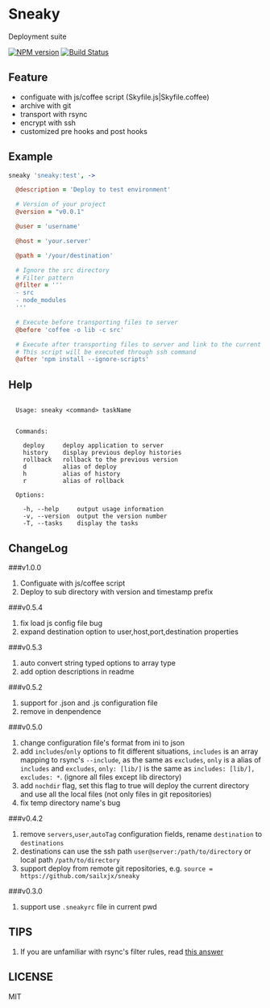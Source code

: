 Sneaky
=======

Deployment suite

[![NPM version][npm-image]][npm-url]
[![Build Status][travis-image]][travis-url]

## Feature

* configuate with js/coffee script (Skyfile.js|Skyfile.coffee)
* archive with git
* transport with rsync
* encrypt with ssh
* customized pre hooks and post hooks

## Example

```coffeescript
sneaky 'sneaky:test', ->

  @description = 'Deploy to test environment'

  # Version of your project
  @version = "v0.0.1"

  @user = 'username'

  @host = 'your.server'

  @path = '/your/destination'

  # Ignore the src directory
  # Filter pattern
  @filter = '''
  - src
  - node_modules
  '''

  # Execute before transporting files to server
  @before 'coffee -o lib -c src'

  # Execute after transporting files to server and link to the current directory
  # This script will be executed through ssh command
  @after 'npm install --ignore-scripts'
```

## Help
```

  Usage: sneaky <command> taskName


  Commands:

    deploy     deploy application to server
    history    display previous deploy histories
    rollback   rollback to the previous version
    d          alias of deploy
    h          alias of history
    r          alias of rollback

  Options:

    -h, --help     output usage information
    -v, --version  output the version number
    -T, --tasks    display the tasks

```

## ChangeLog

###v1.0.0
1. Configuate with js/coffee script
2. Deploy to sub directory with version and timestamp prefix

###v0.5.4
1. fix load js config file bug
2. expand destination option to user,host,port,destination properties

###v0.5.3
1. auto convert string typed options to array type
2. add option descriptions in readme

###v0.5.2
1. support for .json and .js configuration file
2. remove in denpendence

###v0.5.0
1. change configuration file's format from ini to json
2. add `includes`/`only` options to fit different situations, `includes` is an array mapping to rsync's `--include`, as the same as `excludes`, `only` is a alias of `includes` and `excludes`, `only: [lib/]` is the same as `includes: [lib/], excludes: *`. (ignore all files except lib directory)
3. add `nochdir` flag, set this flag to true will deploy the current directory and use all the local files (not only files in git repositories)
4. fix temp directory name's bug

###v0.4.2
1. remove `servers`,`user`,`autoTag` configuration fields, rename `destination` to `destinations`
2. destinations can use the ssh path `user@server:/path/to/directory` or local path `/path/to/directory`
3. support deploy from remote git repositories, e.g. `source = https://github.com/sailxjx/sneaky`

###v0.3.0
1. support use `.sneakyrc` file in current pwd

## TIPS

1. If you are unfamiliar with rsync's filter rules, read [this answer](http://unix.stackexchange.com/questions/2161/rsync-filter-copying-one-pattern-only#answer-2503)

## LICENSE
MIT

[npm-url]: https://npmjs.org/package/sneaky
[npm-image]: http://img.shields.io/npm/v/sneaky.svg

[travis-url]: https://travis-ci.org/teambition/sneaky
[travis-image]: http://img.shields.io/travis/teambition/sneaky.svg
